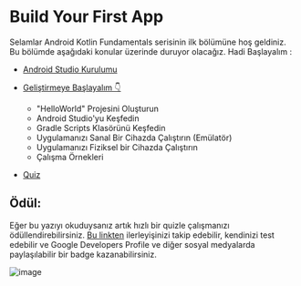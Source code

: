 # Build Your First App

Selamlar Android Kotlin Fundamentals serisinin ilk bölümüne hoş geldiniz. Bu bölümde aşağıdaki konular üzerinde duruyor olacağız. Hadi Başlayalım :

- [Android Studio Kurulumu](https://github.com/serkanalc/Android-Kotlin-Fundamentals/tree/main/Part%2001%20-%20Build%20Your%20First%20App/Dok%C3%BCman%201)

- [Geliştirmeye Başlayalım 👇](https://github.com/serkanalc/Android-Kotlin-Fundamentals/tree/main/Part%2001%20-%20Build%20Your%20First%20App/Dok%C3%BCman%202)

  - "HelloWorld" Projesini Oluşturun
  - Android Studio'yu Keşfedin
  - Gradle Scripts Klasörünü Keşfedin
  - Uygulamanızı Sanal Bir Cihazda Çalıştırın (Emülatör)
  - Uygulamanızı Fiziksel bir Cihazda Çalıştırın
  - Çalışma Örnekleri

- [Quiz](https://github.com/serkanalc/Android-Kotlin-Fundamentals/tree/main/Part%2001%20-%20Build%20Your%20First%20App/Quiz)


## Ödül:

Eğer bu yazıyı okuduysanız artık hızlı bir quizle çalışmanızı ödüllendirebilirsiniz. [Bu linkten](https://developer.android.com/courses/pathways/kotlin-fundamentals-one) ilerleyişinizi takip edebilir, kendinizi test edebilir ve Google Developers Profile ve diğer sosyal medyalarda paylaşılabilir bir badge kazanabilirsiniz.

![image](https://user-images.githubusercontent.com/70329389/139955476-aaf0c4f1-43e1-4bc4-860b-368ecf11de55.png)













